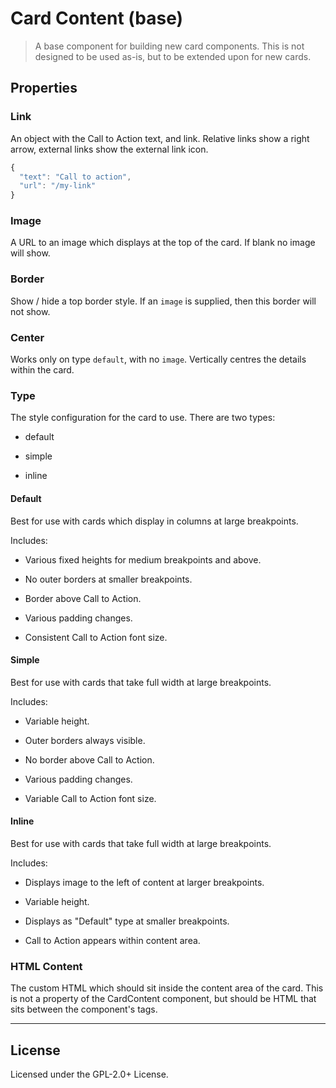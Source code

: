 # Card Content (base)

> A base component for building new card components. This is not designed
to be used as-is, but to be extended upon for new cards.

## Properties

### Link

An object with the Call to Action text, and link. Relative links show a right
arrow, external links show the external link icon.

```js
{
  "text": "Call to action",
  "url": "/my-link"
}
```

### Image

A URL to an image which displays at the top of the card. If blank no image
will show.

### Border

Show / hide a top border style. If an `image` is supplied, then this border
will not show.

### Center

Works only on type `default`, with no `image`. Vertically centres the details
within the card.

### Type

The style configuration for the card to use. There are two types:

* default

* simple

* inline

#### Default

Best for use with cards which display in columns at large breakpoints.

Includes:

* Various fixed heights for medium breakpoints and above.

* No outer borders at smaller breakpoints.

* Border above Call to Action.

* Various padding changes.

* Consistent Call to Action font size.

#### Simple

Best for use with cards that take full width at large breakpoints.

Includes:

* Variable height.

* Outer borders always visible.

* No border above Call to Action.

* Various padding changes.

* Variable Call to Action font size.

#### Inline

Best for use with cards that take full width at large breakpoints.

Includes:

* Displays image to the left of content at larger breakpoints.

* Variable height.

* Displays as "Default" type at smaller breakpoints.

* Call to Action appears within content area.

### HTML Content

The custom HTML which should sit inside the content area of the card. This is
not a property of the CardContent component, but should be HTML that sits
between the component's tags.

--------------------------------------------------------------------------------

## License

Licensed under the GPL-2.0+ License.
